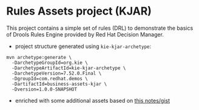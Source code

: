 Rules Assets project (KJAR)
=============================

This project contains a simple set of rules (DRL) to demonstrate the basics of Drools Rules Engine provided by Red Hat Decision Manager.

 * project structure generated using `kie-kjar-archetype`:

```
mvn archetype:generate \
  -DarchetypeGroupId=org.kie \
  -DarchetypeArtifactId=kie-kjar-archetype \
  -DarchetypeVersion=7.52.0.Final \
  -DgroupId=com.redhat.demos \
  -DartifactId=business-assets-kjar \
  -Dversion=1.0.0-SNAPSHOT
```

 * enriched with some additional assets based on [this notes/gist](https://gist.github.com/rafaeltuelho/2a0f17ece526389b36096e9d89a16623)


